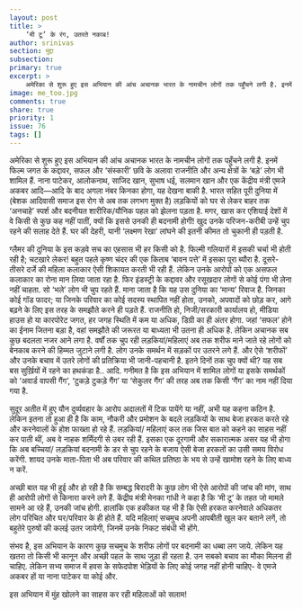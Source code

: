 ```yaml
---
layout: post
title: >
    ‘मी टू’ के रंग, उतरते नकाब!
author: srinivas
section: मुद्दा
subsection:
primary: true
excerpt: >
    अमेरिका से शुरू हुए इस अभियान की आंच अचानक भारत के नामचीन लोगों तक पहुँचने लगी है. इनमें फिल्म जगत के कद्दावर, सफल और ‘संस्कारी’ छवि के अलावा राजनीति और अन्य क्षेत्रों के ‘बड़े’ लोग भी शामिल हैं.
image: me_too.jpg
comments: true
share: true
priority: 1
issue: 76
tags: []
---
```


अमेरिका से शुरू हुए इस अभियान की आंच अचानक भारत के नामचीन लोगों तक
पहुँचने लगी है. इनमें फिल्म जगत के कद्दावर, सफल और ‘संस्कारी’ छवि के
अलावा राजनीति और अन्य क्षेत्रों के ‘बड़े’ लोग भी शामिल हैं. नाना
पाटेकर, आलोकनाथ, साजिद खान, सुभाष धई, सलमान खान और एक केंद्रीय मंत्री
एमजे अकबर आदि—आदि के बाद अगला नंबर किनका होगा, यह देखना बाकी है.
भारत सहित पूरी दुनिया में (बेशक आदिवासी समाज इस रोग से अब तक लगभग
मुक्त है) लड़कियों को घर से लेकर बाहर तक ‘अनचाहे’ स्पर्श और बदनीयत
शारीरिक/यौनिक पहल को झेलना पड़ता है. मगर, खास कर एशियाई देशों में वे
किसी से कुछ कह नहीं पातीं, क्यों कि इससे उनकी ही बदनामी होगी! खुद उनके
परिजन-करीबी उन्हें चुप रहने की सलाह देते हैं. घर की देहरी, यानी
‘लक्ष्मण रेखा’ लांघने की इतनी कीमत तो चुकानी ही पड़ती है.

ग्लैमर की दुनिया के इस कड़वे सच का एहसास भी हर किसी को है. फिल्मी
गलियारों में इसकी चर्चा भी होती रही है; चटखारे लेकर! बहुत पहले कृष्ण
चंदर की एक किताब ‘बावन पत्ते’ में इसका पूरा ब्यौरा है. दूसरे-तीसरे
दर्जे की महिला कलाकार ऐसी शिकायत करती भी रही हैं. लेकिन उनके आरोपों को
एक असफल कलाकार का रोना मान लिया जाता रहा है. फिर इंडस्ट्री के कद्दावर
और रसूखदार लोगों से कोई पंगा भी लेना नहीं चाहता. सो ‘भले’ लोग भी चुप
रहते हैं. माना जाता है कि यह उस दुनिया का ‘मान्य’ रिवाज है. जिनका कोई
गॉड फादर; या जिनके परिवार का कोई सदस्य स्थापित नहीं होता, उनको,
अपवादों को छोड़ कर, आगे बढ़ने के लिए इस तरह के समझौते करने ही पड़ते हैं.
राजनीति हो, निजी/सरकारी कार्यालय हो, मीडिया हाउस हो या कारपोरेट जगत,
हर जगह स्थिति में कम या अधिक, डिग्री का ही अंतर होगा. जहां ‘सफल’ होने
का ईनाम जितना बड़ा है, वहां समझौते की जरूरत या बाध्यता भी उतना ही अधिक
है. लेकिन अचानक सब कुछ बदलता नजर आने लगा है. वर्षों तक चुप रही
लड़कियां/महिलाएं अब तक शरीफ माने जाते रहे लोगों को बेनकाब करने की
हिम्मत जुटाने लगी है. लोग उनके समर्थन में सड़कों पर उतरने लगे हैं. और
ऐसे ‘शरीफों’ और उनके बचाव में उतरे लोगों की प्रतिक्रिया भी जानी-पहचानी
है. इतने दिनों तक चुप क्यों थी? यह सब बस सुर्ख़ियों में रहने का हथकंडा
है.. आदि. गनीमत है कि इस अभियान में शामिल लोगों या इसके समर्थकों को
‘अवार्ड वापसी गैंग’, ‘टुकड़े टुकड़े गैंग’ या ‘सेकुलर गैंग’ की तरह अब तक
किसी ‘गैंग’ का नाम नहीं दिया गया है.

सुदूर अतीत में हुए यौन दुर्व्यवहार के आरोप अदालतों में टिक पायेंगे या
नहीं,  अभी यह कहना कठिन है. लेकिन इतना तो हुआ ही है कि काम, नौकरी और
प्रमोशन के बदले लड़कियों के साथ बेजा हरकत करते रहे और करनेवालों के होश
फाख्ता हो रहे हैं. लड़कियां/ महिलाएं कल तक जिस बात को कहने का साहस नहीं
कर पाती थीं, अब वे नाहक शर्मिंदगी से उबर रही हैं. इसका एक दूरगामी और
सकारात्मक असर यह भी होगा कि अब बच्चियां/ लड़कियां बदनामी के डर से चुप
रहने के बजाय ऐसी बेजा हरकतों का उसी समय विरोध करेंगी. शायद उनके
माता-पिता भी अब परिवार की कथित प्रतिष्ठा के भय से उन्हें खामोश रहने के
लिए बाध्य न करें.

अच्छी बात यह भी हुई और हो रही है कि सम्बद्ध बिरादरी के कुछ लोग भी ऐसे
आरोपों की जांच की मांग, साथ ही आरोपी लोगों से किनारा करने लगे हैं.
केंद्रीय मंत्री मेनका गांधी ने कहा है कि ‘मी टू’ के तहत जो मामले सामने
आ रहे हैं, उनकी जांच होगी.
हालांकि एक हकीकत यह भी है कि ऐसी हरकत करनेवाले अधिकतर लोग परिचित और
घर/परिवार के ही होते हैं. यदि महिलाएं सचमुच अपनी आपबीती खुल कर बताने
लगें, तो बहुतेरे पुरुषों की कलई उतर जायेगी, जिनमें उनके निकट संबंधी भी
होंगे.

संभव है, इस अभियान के कारण कुछ सचमुच के शरीफ लोगों पर बदनामी का धब्बा
लग जाये. लेकिन यह खतरा तो किसी भी कानून और अच्छी पहल के साथ जुड़ा ही
रहता है. उन सबको बचाव का मौका मिलना ही चाहिए. लेकिन सभ्य समाज में हवस
के सफेदपोश भेड़ियों के लिए कोई जगह नहीं होनी चाहिए- वे एमजे अकबर हों या
नाना पाटेकर या कोई और.

इस अभियान में मुंह खोलने का साहस कर रही महिलाओं को सलाम!